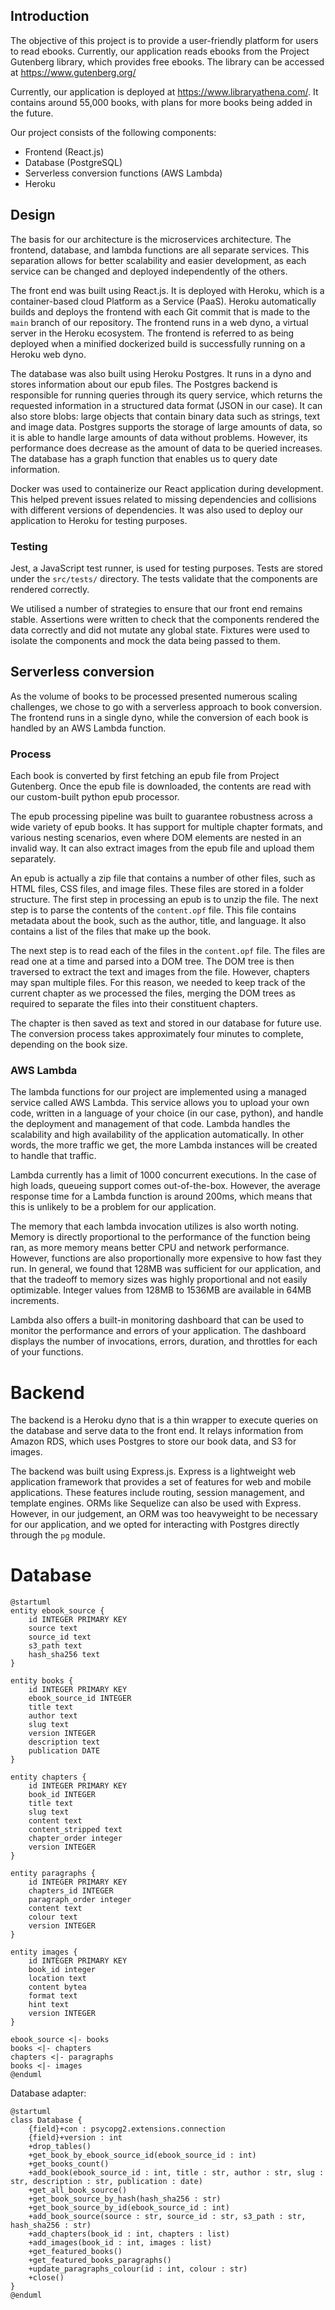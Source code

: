 ## Introduction

The objective of this project is to provide a user-friendly platform for users to read ebooks. Currently, our application reads ebooks from the Project Gutenberg library, which provides free ebooks. The library can be accessed at https://www.gutenberg.org/

Currently, our application is deployed at https://www.libraryathena.com/. It contains around 55,000 books, with plans for more books being added in the future.

Our project consists of the following components:

- Frontend (React.js)
- Database (PostgreSQL)
- Serverless conversion functions (AWS Lambda)
- Heroku

## Design

The basis for our architecture is the microservices architecture. The frontend, database, and lambda functions are all separate services. This separation allows for better scalability and easier development, as each service can be changed and deployed independently of the others.

The front end was built using React.js. It is deployed with Heroku, which is a container-based cloud Platform as a Service (PaaS). Heroku automatically builds and deploys the frontend with each Git commit that is made to the `main` branch of our repository. The frontend runs in a web dyno, a virtual server in the Heroku ecosystem. The frontend is referred to as being deployed when a minified dockerized build is successfully running on a Heroku web dyno.

The database was also built using Heroku Postgres. It runs in a dyno and stores information about our epub files. The Postgres backend is responsible for running queries through its query service, which returns the requested information in a structured data format (JSON in our case). It can also store blobs: large objects that contain binary data such as strings, text and image data. Postgres supports the storage of large amounts of data, so it is able to handle large amounts of data without problems. However, its performance does decrease as the amount of data to be queried increases. The database has a graph function that enables us to query date information.

Docker was used to containerize our React application during development. This helped prevent issues related to missing dependencies and collisions with different versions of dependencies. It was also used to deploy our application to Heroku for testing purposes.

### Testing

Jest, a JavaScript test runner, is used for testing purposes. Tests are stored under the `src/tests/` directory. The tests validate that the components are rendered correctly.

We utilised a number of strategies to ensure that our front end remains stable. Assertions were written to check that the components rendered the data correctly and did not mutate any global state. Fixtures were used to isolate the components and mock the data being passed to them.

## Serverless conversion

As the volume of books to be processed presented numerous scaling challenges, we chose to go with a serverless approach to book conversion. The frontend runs in a single dyno, while the conversion of each book is handled by an AWS Lambda function.

### Process

Each book is converted by first fetching an epub file from Project Gutenberg. Once the epub file is downloaded, the contents are read with our custom-built python epub processor.

The epub processing pipeline was built to guarantee robustness across a wide variety of epub books. It has support for multiple chapter formats, and various nesting scenarios, even where DOM elements are nested in an invalid way. It can also extract images from the epub file and upload them separately.

An epub is actually a zip file that contains a number of other files, such as HTML files, CSS files, and image files. These files are stored in a folder structure. The first step in processing an epub is to unzip the file. The next step is to parse the contents of the `content.opf` file. This file contains metadata about the book, such as the author, title, and language. It also contains a list of the files that make up the book.

The next step is to read each of the files in the `content.opf` file. The files are read one at a time and parsed into a DOM tree. The DOM tree is then traversed to extract the text and images from the file. However, chapters may span multiple files. For this reason, we needed to keep track of the current chapter as we processed the files, merging the DOM trees as required to separate the files into their constituent chapters.

The chapter is then saved as text and stored in our database for future use. The conversion process takes approximately four minutes to complete, depending on the book size.

### AWS Lambda

The lambda functions for our project are implemented using a managed service called AWS Lambda. This service allows you to upload your own code, written in a language of your choice (in our case, python), and handle the deployment and management of that code. Lambda handles the scalability and high availability of the application automatically. In other words, the more traffic we get, the more Lambda instances will be created to handle that traffic.

Lambda currently has a limit of 1000 concurrent executions. In the case of high loads, queueing support comes out-of-the-box. However, the average response time for a Lambda function is around 200ms, which means that this is unlikely to be a problem for our application.

The memory that each lambda invocation utilizes is also worth noting. Memory is directly proportional to the performance of the function being ran, as more memory means better CPU and network performance. However, functions are also proportionally more expensive to how fast they run. In general, we found that 128MB was sufficient for our application, and that the tradeoff to memory sizes was highly proportional and not easily optimizable. Integer values from 128MB to 1536MB are available in 64MB increments.

Lambda also offers a built-in monitoring dashboard that can be used to monitor the performance and errors of your application. The dashboard displays the number of invocations, errors, duration, and throttles for each of your functions.

# Backend

The backend is a Heroku dyno that is a thin wrapper to execute queries on the database and serve data to the front end. It relays information from Amazon RDS, which uses Postgres to store our book data, and S3 for images.

The backend was built using Express.js. Express is a lightweight web application framework that provides a set of features for web and mobile applications. These features include routing, session management, and template engines. ORMs like Sequelize can also be used with Express. However, in our judgement, an ORM was too heavyweight to be necessary for our application, and we opted for interacting with Postgres directly through the `pg` module.

# Database

```
@startuml
entity ebook_source {
    id INTEGER PRIMARY KEY
    source text
    source_id text
    s3_path text
    hash_sha256 text
}

entity books {
    id INTEGER PRIMARY KEY
    ebook_source_id INTEGER
    title text
    author text
    slug text
    version INTEGER
    description text
    publication DATE
}

entity chapters {
    id INTEGER PRIMARY KEY
    book_id INTEGER
    title text
    slug text
    content text
    content_stripped text
    chapter_order integer
    version INTEGER
}

entity paragraphs {
    id INTEGER PRIMARY KEY
    chapters_id INTEGER
    paragraph_order integer
    content text
    colour text
    version INTEGER
}

entity images {
    id INTEGER PRIMARY KEY
    book_id integer
    location text
    content bytea
    format text
    hint text
    version INTEGER
}

ebook_source <|- books
books <|- chapters
chapters <|- paragraphs
books <|- images
@enduml
```

Database adapter:

```
@startuml
class Database {
    {field}+con : psycopg2.extensions.connection
    {field}+version : int
    +drop_tables()
    +get_book_by_ebook_source_id(ebook_source_id : int)
    +get_books_count()
    +add_book(ebook_source_id : int, title : str, author : str, slug : str, description : str, publication : date)
    +get_all_book_source()
    +get_book_source_by_hash(hash_sha256 : str)
    +get_book_source_by_id(ebook_source_id : int)
    +add_book_source(source : str, source_id : str, s3_path : str, hash_sha256 : str)
    +add_chapters(book_id : int, chapters : list)
    +add_images(book_id : int, images : list)
    +get_featured_books()
    +get_featured_books_paragraphs()
    +update_paragraphs_colour(id : int, colour : str)
    +close()
}
@enduml
```
